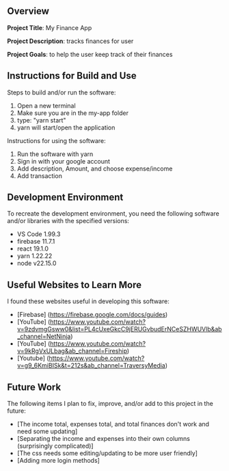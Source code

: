 ## Overview

**Project Title**: My Finance App

**Project Description**: tracks finances for user

**Project Goals**: to help the user keep track of their finances

## Instructions for Build and Use

Steps to build and/or run the software:

1. Open a new terminal
2. Make sure you are in the my-app folder
3. type: "yarn start"
4. yarn will start/open the application

Instructions for using the software:

1. Run the software with yarn
2. Sign in with your google account
3. Add description, Amount, and choose expense/income
4. Add transaction

## Development Environment 

To recreate the development environment, you need the following software and/or libraries with the specified versions:

* VS Code 1.99.3
* firebase 11.7.1
* react 19.1.0
* yarn 1.22.22
* node v22.15.0

## Useful Websites to Learn More

I found these websites useful in developing this software:

* [Firebase] (https://firebase.google.com/docs/guides)
* [YouTube] (https://www.youtube.com/watch?v=9zdvmgGsww0&list=PL4cUxeGkcC9jERUGvbudErNCeSZHWUVlb&ab_channel=NetNinja)
* [YouTube] (https://www.youtube.com/watch?v=9kRgVxULbag&ab_channel=Fireship)
* [Youtube] (https://www.youtube.com/watch?v=g9_6KmiBISk&t=212s&ab_channel=TraversyMedia)

## Future Work

The following items I plan to fix, improve, and/or add to this project in the future:

* [The income total, expenses total, and total finances don't work and need some updating] 
* [Separating the income and expenses into their own columns (surprisingly complicated)]
* [The css needs some editing/updating to be more user friendly] 
* [Adding more login methods] 